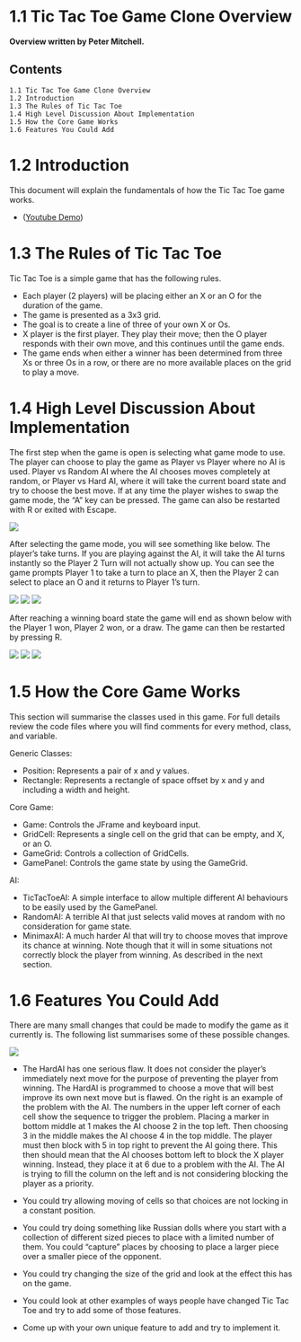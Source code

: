 # 1.1 Tic Tac Toe Game Clone Overview

**Overview written by Peter Mitchell.**

## Contents

```
1.1 Tic Tac Toe Game Clone Overview 
1.2 Introduction 
1.3 The Rules of Tic Tac Toe
1.4 High Level Discussion About Implementation 
1.5 How the Core Game Works 
1.6 Features You Could Add
```
# 1.2 Introduction

This document will explain the fundamentals of how the Tic Tac Toe game works.

- ([Youtube Demo](https://youtu.be/uv9m0cjglIY))

# 1.3 The Rules of Tic Tac Toe

Tic Tac Toe is a simple game that has the following rules.

- Each player (2 players) will be placing either an X or an O for the duration of the game.
- The game is presented as a 3x3 grid.
- The goal is to create a line of three of your own X or Os.
- X player is the first player. They play their move; then the O player responds with their own
    move, and this continues until the game ends.
- The game ends when either a winner has been determined from three Xs or three Os in a row,
    or there are no more available places on the grid to play a move.

# 1.4 High Level Discussion About Implementation

The first step when the game is open is selecting what game mode to use. The player can choose to
play the game as Player vs Player where no AI is used. Player vs Random AI where the AI chooses
moves completely at random, or Player vs Hard AI, where it will take the current board state and try
to choose the best move. If at any time the player wishes to swap the game mode, the “A” key can be
pressed. The game can also be restarted with R or exited with Escape.

<img src="./images/Picture1.jpg">

After selecting the game mode, you will see something like below. The player’s take turns. If you are
playing against the AI, it will take the AI turns instantly so the Player 2 Turn will not actually show up.
You can see the game prompts Player 1 to take a turn to place an X, then the Player 2 can select to
place an O and it returns to Player 1’s turn.

<img src="./images/Picture2.jpg"> <img src="./images/Picture3.jpg"> <img src="./images/Picture4.jpg">

After reaching a winning board state the game will end as shown below with the Player 1 won, Player
2 won, or a draw. The game can then be restarted by pressing R.

<img src="./images/Picture5.jpg"> <img src="./images/Picture6.jpg"> <img src="./images/Picture7.jpg">

# 1.5 How the Core Game Works

This section will summarise the classes used in this game. For full details review the code files where
you will find comments for every method, class, and variable.

Generic Classes:

- Position: Represents a pair of x and y values.
- Rectangle: Represents a rectangle of space offset by x and y and including a width and height.

Core Game:

- Game: Controls the JFrame and keyboard input.
- GridCell: Represents a single cell on the grid that can be empty, and X, or an O.
- GameGrid: Controls a collection of GridCells.
- GamePanel: Controls the game state by using the GameGrid.

AI:

- TicTacToeAI: A simple interface to allow multiple different AI behaviours to be easily used by
    the GamePanel.
- RandomAI: A terrible AI that just selects valid moves at random with no consideration for
    game state.
- MinimaxAI: A much harder AI that will try to choose moves that improve its chance at winning.
    Note though that it will in some situations not correctly block the player from winning. As
    described in the next section.

# 1.6 Features You Could Add

There are many small changes that could be made to modify the game as it currently is. The following
list summarises some of these possible changes.

<img src="./images/Picture8.jpg">

- The HardAI has one serious flaw. It does not
    consider the player’s immediately next move for
    the purpose of preventing the player from winning.
    The HardAI is programmed to choose a move that
    will best improve its own next move but is flawed.
    On the right is an example of the problem with the
    AI. The numbers in the upper left corner of each cell
    show the sequence to trigger the problem. Placing
    a marker in bottom middle at 1 makes the AI choose
    2 in the top left. Then choosing 3 in the middle
    makes the AI choose 4 in the top middle. The player
    must then block with 5 in top right to prevent the AI
    going there. This then should mean that the AI
    chooses bottom left to block the X player winning.
    Instead, they place it at 6 due to a problem with the
    AI. The AI is trying to fill the column on the left and
    is not considering blocking the player as a priority.


- You could try allowing moving of cells so that choices are not locking in a constant position.
- You could try doing something like Russian dolls where you start with a collection of different
    sized pieces to place with a limited number of them. You could “capture” places by choosing
    to place a larger piece over a smaller piece of the opponent.
- You could try changing the size of the grid and look at the effect this has on the game.
- You could look at other examples of ways people have changed Tic Tac Toe and try to add
    some of those features.
- Come up with your own unique feature to add and try to implement it.


